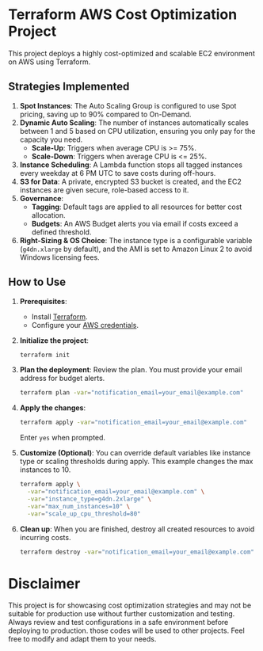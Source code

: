 # Terraform AWS Cost Optimization Project

This project deploys a highly cost-optimized and scalable EC2 environment on AWS using Terraform.

## Strategies Implemented

1. **Spot Instances**: The Auto Scaling Group is configured to use Spot pricing, saving up to 90% compared to On-Demand.
2. **Dynamic Auto Scaling**: The number of instances automatically scales between 1 and 5 based on CPU utilization, ensuring you only pay for the capacity you need.
    * **Scale-Up**: Triggers when average CPU is >= 75%.
    * **Scale-Down**: Triggers when average CPU is <= 25%.
3. **Instance Scheduling**: A Lambda function stops all tagged instances every weekday at 6 PM UTC to save costs during off-hours.
4. **S3 for Data**: A private, encrypted S3 bucket is created, and the EC2 instances are given secure, role-based access to it.
5. **Governance**:
    * **Tagging**: Default tags are applied to all resources for better cost allocation.
    * **Budgets**: An AWS Budget alerts you via email if costs exceed a defined threshold.
6. **Right-Sizing & OS Choice**: The instance type is a configurable variable (`g4dn.xlarge` by default), and the AMI is set to Amazon Linux 2 to avoid Windows licensing fees.

## How to Use

1. **Prerequisites**:
    * Install [Terraform](https://www.terraform.io/downloads.html).
    * Configure your [AWS credentials](https://docs.aws.amazon.com/cli/latest/userguide/cli-configure-files.html).

2. **Initialize the project**:

    ```sh
    terraform init
    ```

3. **Plan the deployment**:
    Review the plan. You must provide your email address for budget alerts.

    ```sh
    terraform plan -var="notification_email=your_email@example.com"
    ```

4. **Apply the changes**:

    ```sh
    terraform apply -var="notification_email=your_email@example.com"
    ```

    Enter `yes` when prompted.

5. **Customize (Optional)**:
    You can override default variables like instance type or scaling thresholds during apply. This example changes the max instances to 10.

    ```sh
    terraform apply \
      -var="notification_email=your_email@example.com" \
      -var="instance_type=g4dn.2xlarge" \
      -var="max_num_instances=10" \
      -var="scale_up_cpu_threshold=80"
    ```

6. **Clean up**:
    When you are finished, destroy all created resources to avoid incurring costs.

    ```sh
    terraform destroy -var="notification_email=your_email@example.com"
    ```

# Disclaimer

This project is for showcasing cost optimization strategies and may not be suitable for production use without further customization and testing. Always review and test configurations in a safe environment before deploying to production.
those codes will be used to other projects.
Feel free to modify and adapt them to your needs.
